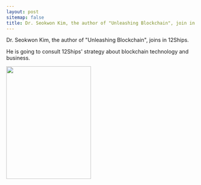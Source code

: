 ```yaml
---
layout: post
sitemap: false
title: Dr. Seokwon Kim, the author of "Unleashing Blockchain", join in 12Ships
---
```

Dr. Seokwon Kim, the author of "Unleashing Blockchain", joins in 12Ships.

He is going to consult 12Ships' strategy about blockchain technology and business.

<img class="alignnone size-medium wp-image-1363" src="https://12ships.com/wp-content/uploads/2018/07/20180518_185206-e1530581873701-225x300.jpg" alt="" width="225" height="300" />
